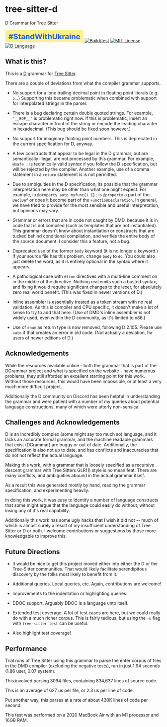 # tree-sitter-d

D Grammar for Tree Sitter

[![Stand With Ukraine](https://raw.githubusercontent.com/vshymanskyy/StandWithUkraine/main/badges/StandWithUkraine.svg)](https://stand-with-ukraine.pp.ua)
[![Build/test](https://github.com/gdamore/tree-sitter-d/actions/workflows/ci.yml/badge.svg)](https://github.com/gdamore/tree-sitter-d/actions/workflows/ci.yml)
[![MIT License](https://img.shields.io/github/license/gdamore/tree-sitter-d.svg?logoColor=silver&logo=opensourceinitiative&color=blue&label=)](https://github.com/gdamore/tree-sitter-d/blob/master/LICENSE.txt)
[![D Language](https://img.shields.io/static/v1?message=Lang&label=&logo=d&logoColor=silver&&color=B03931)](https://dlang.org/)

## What is this?

This is a [D](https://dlang.org/) grammar for [Tree Sitter](https://tree-sitter.github.io/tree-sitter/).

There are a couple of deviations from what the compiler grammar supports.

* No support for a lone trailing decimal point in floating point literals (e.g. `5.`.)
  Supporting this became problematic when combined with support for interpolated
  strings in the parser.

* There is a bug declaring certain double quoted strings.  For example, `"__EOF__"`
  is problematic right now.  If this is problematic, insert an escape character
  in front of the string or encode the leading character in hexadecimal. (This bug
  should be fixed soon however.)

* No support for imaginary floating point numbers.  This is deprecated in the current
  specification for D, anyway.

* A few constructs that appear to be legal in the D grammar, but are semantically
  illegal, are not processed by this grammar.  For example, `@safe ;` is technically
  valid *syntax* if you follow the D specification, but will be rejected by the
  compiler. Another example, use of a comma statement in a `return` statement is
  is not permitted.

* Due to ambiguities in the D specification, its possible that the grammar interpretation
  here may be other than what one might expect.  For example, in `@property auto myfunc() {};`
  is `@property` a part of the `DeclDef` or does it become part of the `FunctionDeclaration`.
  In general, we have tried to provide for the most sensible and useful interpretation, but
  opinions may vary.

* Grammar or errors that are in code not caught by DMD, because it is in
  code that is not compiled (such as templates that are not instantiated).
  This grammar doesn't know about instantiation or constructs that are
  tucked behind conditional compilation, and verifies the entire body
  of the source document. I consider this a feature, not a bug.

* Deprecated use of the former `body` keyword (it is no longer a keyword.)
  If your source file has this problem, change `body` to `do`.
  You could also just delete the word, as it is entirely optional in the
  syntax where it appears.

* A pathological case with `#line` directives with a multi-line comment
  on in the middle of the directive. Nothing real emits such a busted syntax,
  and fixing it would require significant changes to the lexer, for absolutely
  zero real world benefit.  (This was fixed in newer versions of D.)

* Inline assembler is essentially treated as a token stream with no
  real validation. As this is compiler and CPU specific, it doesn't make
  a lot of sense to try to add that here.  (Use of DMD's inline assembler
  is not widely used, even within the D community, as it's limited to x86.)

* Use of `enum` as return type is now removed, following D 2.105.
  Please use `auto` if that creates an error in old code.  (Not actually
  a deviation, for users of newer editions of D.)

## Acknowledgements

While the resources available online - both the grammar that is part of the DGrammar
project and what is specified on the website - have numerous problems, they still afforded
an excellent starting point for this work. Without those resources, this would have
been impossible, or at least a very much more difficult project.

Additionally the D community on Discord has been helpful in understanding the grammar
and were patient with a number of my queries about potential language constructions,
many of which were utterly non-sensical.

## Challenges and Acknowledgements

D is an incredibly complex (some might say too much so) language, and it lacks an
accurate formal grammar, and the machine readable grammars that exist (DGrammar)
are buggy or out of date. Additionally, the specification is also not up to date,
and has conflicts and inaccuracies that do not not reflect the actual language.

Making this work, with a grammar that is loosely specified as a recursive descent
grammar with Tree Sitters GLR(1) style is no mean feat. There are many conflicts,
and ambiguities abound in the actual grammar itself.

As a result this was generated mostly by hand, reading the grammar specification,
and experimenting heavily.

In doing this work, it was easy to identify a number of language constructs that
some might argue that the language could easily do without, without losing any
of it's real capability.

Additionally this work has some ugly hacks that I wish it did not -- much of which
is almost surely a result of my insufficient understanding of Tree Sitter or D
or both. I welcome contributions or suggestions by those more knowledgable to
improve this.

## Future Directions

- It would be nice to get this project moved either into either the D or the Tree-Sitter
  communities. That would likely facilitate serendipitous discovery by the folks most
  likely to benefit from it.

- Additional queries. Local queries, etc. Again, contributions are welcome!

- Improvements to the indentation or highlighting queries.

- DDOC support. Arguably DDOC is a language unto itself.

- Extended test coverage. A lot of test cases are here, but we could really do
  with a much richer corpus. This is fairly tedious, but using the `-u` flag
  with `tree-sitter test` can be useful.

- Also highlight test coverage!

## Performance

Trial runs of Tree Sitter using this grammar
to parse the enter corpus of files in the DMD compiler (excluding the negative tests),
ran in just 1.94 seconds (1.86 user, 0.07 system).

This involved parsing 3094 files, containing 834,637 lines of source code.

This is an average of 627 us per file, or 2.3 us per line of code.

Put another way, this parses at a rate of about 430K lines of code per second.

This test was performed on a 2020 MacBook Air with an M1 processor and 16GB RAM.
